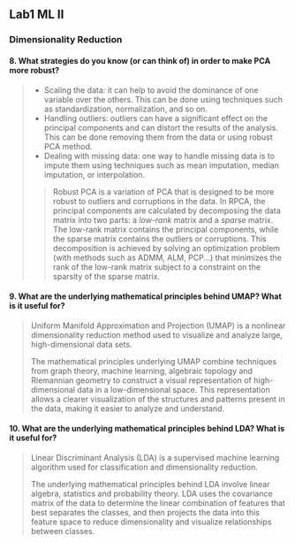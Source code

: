 ## Lab1 ML II 
### Dimensionality Reduction
  
#### **8.** What strategies do you know (or can think of) in order to make PCA more robust?
>  - Scaling the data: it can help to avoid the dominance of one variable over the others. This can be done using techniques such as standardization, normalization, and so on.
>  - Handling outliers: outliers can have a significant effect on the principal components and can distort the results of the analysis. This can be done removing  them from the data or using robust PCA method.
>  - Dealing with missing data: one way to handle missing data is to impute them using techniques such as mean imputation, median imputation, or interpolation.
>>  Robust PCA  is a variation of PCA that is designed to be more robust to outliers and corruptions in the data. In RPCA, the principal components are calculated by decomposing the data matrix into two parts: a *low-rank* matrix and a *sparse* matrix. The low-rank matrix contains the principal components, while the sparse matrix contains the outliers or corruptions. This decomposition is achieved by solving an optimization problem (with methods such as ADMM, ALM, PCP...) that minimizes the rank of the low-rank matrix subject to a constraint on the sparsity of the sparse matrix.

#### **9.** What are the underlying mathematical principles behind UMAP? What is it useful for?
> Uniform Manifold Approximation and Projection (UMAP) is a nonlinear dimensionality reduction method used to visualize and analyze large, high-dimensional data sets.
> 
> The mathematical principles underlying UMAP combine techniques from graph theory, machine learning, algebraic topology and Riemannian geometry to construct a visual representation of high-dimensional data in a low-dimensional space. This representation allows a clearer visualization of the structures and patterns present in the data, making it easier to analyze and understand.
#### **10.** What are the underlying mathematical principles behind LDA? What is it useful for?
> Linear Discriminant Analysis (LDA) is a supervised machine learning algorithm used for classification and dimensionality reduction.
> 
> The underlying mathematical principles behind LDA involve linear algebra, statistics  and probability theory.
> LDA uses the covariance matrix of the data to determine the linear combination of features that best separates the classes, and then projects the data into this feature space to reduce dimensionality and visualize relationships between classes.